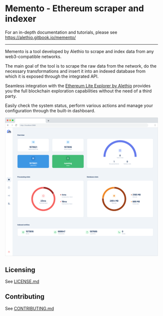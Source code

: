 # Memento - Ethereum scraper and indexer

For an in-depth documentation and tutorials, please see https://alethio.gitbook.io/memento/

--- 

Memento is a tool developed by Alethio to scrape and index data from any web3-compatible networks.

The main goal of the tool is to scrape the raw data from the network, do the necessary transformations and insert it into an indexed database from which it is exposed through the integrated API.

Seamless integration with the [Ethereum Lite Explorer by Alethio](https://github.com/Alethio/ethereum-lite-explorer) provides you the full blockchain exploration capabilities without the need of a third party.

Easily check the system status, perform various actions and manage your configuration through the built-in dashboard. 

![memento dashboard](/web/assets/images/preview.png "Memento dashboard")

## Licensing
See [LICENSE.md](/LICENSE.md)

## Contributing
See [CONTRIBUTING.md](/CONTRIBUTING.md)

